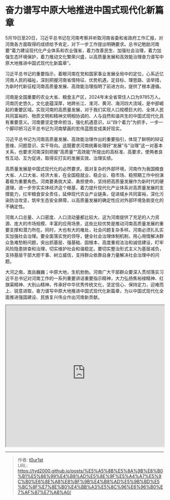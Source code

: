 # 奋力谱写中原大地推进中国式现代化新篇章


5月19日至20日，习近平总书记在河南考察并听取河南省委和省政府工作汇报，对河南各方面取得的成绩给予肯定，对下一步工作提出明确要求。总书记勉励河南要“着力建设现代化产业体系和农业强省，着力改善民生、加强社会治理，着力加强生态环境保护，着力推动文化繁荣兴盛，以高质量发展和高效能治理奋力谱写中原大地推进中国式现代化新篇章”。

习近平总书记的重要指示，着眼河南在党和国家事业发展全局中的定位，心系近亿河南人民的福祉，深刻把握河南省情特征、优势机遇，定目标、理思路、谈举措，为新时代新征程河南高质量发展、高效能治理指明了前进方向，提供了根本遵循。

河南是全国重要的农业大省、粮食主产区，2024年末全省常住人口为9785万人。河南历史悠久，文化底蕴深厚，地跨长江、淮河、黄河、海河四大流域，是中部崛起的重要区域。实现河南的高质量发展，对于我们实现人口规模巨大的、全体人民共同富裕的、物质文明和精神文明相协调的、人与自然和谐共生的中国式现代化具有重要意义。河南要坚定使命担当，强化机遇意识，以“四个着力”为抓手，一步一个脚印把习近平总书记为河南擘画的宏伟蓝图变成美好现实。

习近平总书记为河南高质量发展、高效能治理作出的重要指引，体现了鲜明的辩证思维、问题意识、实干导向。这既要求河南统筹处理好“发展”与“治理”这一对基本关系，也要求河南深刻把握“高质量”“高效能”所提出的高标准、高要求，使两者良性互动、互为促进，取得实打实的发展实效、治理实绩。

高质量发展是中国式现代化的必然要求。面对复杂的外部环境，河南作为我国粮食大省、人口大省、经济大省，在全国稳就业、稳企业、稳市场、稳预期工作中扮演着极为重要角色。河南要勇挑大梁、勇担使命，坚持把高质量发展作为新时代的硬道理，进一步夯实实体经济这个根基，着力提升现代化产业体系对高质量发展的支撑能力，扛牢粮食安全责任，延伸现代农业产业链条，促进城乡共同富裕，深化污染防治攻坚，筑牢生态安全屏障，以高质量发展的确定性应对外部环境急剧变化的不确定性。

河南人口总量、人口密度、人口流动量都比较大，这为河南提供了充足的人力资源、庞大的市场规模、丰富的应用场景，这些比较优势是推动河南高质量发展的重要支撑和潜力所在。同时，大也有大的难处，社会问题复杂多样。河南必须扎扎实实加强社会治理。要全面落实党的领导，健全社会治理体制机制，用心用情解决群众急难愁盼问题，突出抓基层、强基础、固根本，高度重视法治和诚信建设，盯牢风险隐患排查和治理，切实维护社会和谐稳定。要切实整治形式主义为基层减负，支持基层干部大胆干事、树立威信，支持群众依靠自身力量解决社会治理中的问题。

大河之南，嵩岳巍巍；中原大地，生机勃勃。河南广大干部群众要深入贯彻落实习近平总书记对河南工作的一系列重要讲话重要指示精神，大力弘扬焦裕禄精神、红旗渠精神、大别山精神，传承好中华优秀传统文化，坚定信心、保持定力，迎难而上、锐意进取，奋力谱写中原大地推进中国式现代化新篇章，为以中国式现代化全面推进强国建设、民族复兴伟业作出河南新贡献。

<iframe
    width="100%"
    height="450"
    src="https://content-static.cctvnews.cctv.com/snow-book/index.html?item_id=10898231716364699301&track_id=566F2114-9419-4953-938E-765B85CADAA1_770828288157"
></iframe>

---

> 作者: [t0ur1st](https://github.com/tyd2000)  
> URL: https://tyd2000.github.io/posts/%E5%A5%8B%E5%8A%9B%E8%B0%B1%E5%86%99%E4%B8%AD%E5%8E%9F%E5%A4%A7%E5%9C%B0%E6%8E%A8%E8%BF%9B%E4%B8%AD%E5%9B%BD%E5%BC%8F%E7%8E%B0%E4%BB%A3%E5%8C%96%E6%96%B0%E7%AF%87%E7%AB%A0/  

